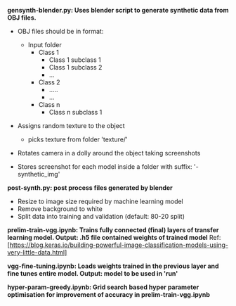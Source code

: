 **gensynth-blender.py: Uses blender script to generate synthetic data from OBJ files.**

* OBJ files should be in format:
  * Input folder
      * Class 1
        * Class 1 subclass 1
        * Class 1 subclass 2
        * ...
      * Class 2
        * .....
        * ...
      * Class n
        * Class n subclass 1
    
* Assigns random texture to the object
    * picks texture from folder 'texture/'
* Rotates camera in a dolly around the object taking screenshots
* Stores screenshot for each model inside a folder with suffix: '-synthetic_img'

**post-synth.py: post process files generated by blender**
* Resize to image size required by machine learning model
* Remove background to white
* Split data into training and validation (default: 80-20 split)

**prelim-train-vgg.ipynb: Trains fully connected (final) layers of transfer learning model. Output: .h5 file contained weights of trained model**
Ref: [https://blog.keras.io/building-powerful-image-classification-models-using-very-little-data.html]

**vgg-fine-tuning.ipynb: Loads weights trained in the previous layer and fine tunes entire model. Output: model to be used in 'run'**

**hyper-param-greedy.ipynb: Grid search based hyper parameter optimisation for improvement of accuracy in prelim-train-vgg.ipynb**
